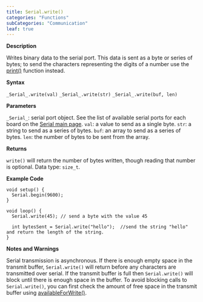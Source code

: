 ```yaml
---
title: Serial.write()
categories: "Functions"
subCategories: "Communication"
leaf: true
---
```


**Description**

Writes binary data to the serial port. This data is sent as a byte or
series of bytes; to send the characters representing the digits of a
number use the [print()](../print) function instead.

**Syntax**

`_Serial_.write(val)`
`_Serial_.write(str)`
`_Serial_.write(buf, len)`

**Parameters**

`_Serial_`: serial port object. See the list of available serial ports
for each board on the [Serial main page](../../serial).
`val`: a value to send as a single byte.
`str`: a string to send as a series of bytes.
`buf`: an array to send as a series of bytes.
`len`: the number of bytes to be sent from the array.

**Returns**

`write()` will return the number of bytes written, though reading that
number is optional. Data type: `size_t`.

**Example Code**

    void setup() {
      Serial.begin(9600);
    }

    void loop() {
      Serial.write(45); // send a byte with the value 45

      int bytesSent = Serial.write("hello");  //send the string "hello" and return the length of the string.
    }

**Notes and Warnings**

Serial transmission is asynchronous. If there is enough empty space in
the transmit buffer, `Serial.write()` will return before any characters
are transmitted over serial. If the transmit buffer is full then
`Serial.write()` will block until there is enough space in the buffer.
To avoid blocking calls to `Serial.write()`, you can first check the
amount of free space in the transmit buffer using
[availableForWrite()](../availableforwrite).


